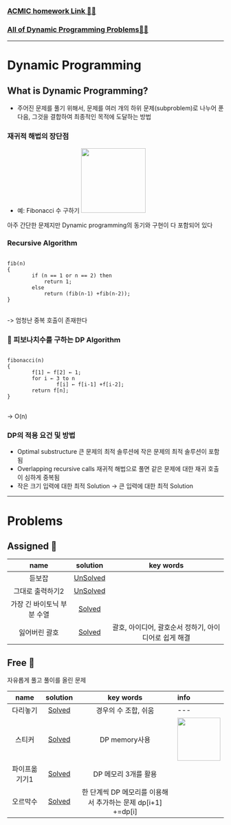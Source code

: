 ### [ACMIC homework Link 👨‍💻](https://www.acmicpc.net/group/practice/9719/1)
### [All of Dynamic Programming Problems👩‍💻 ](https://www.acmicpc.net/problemset?sort=ac_desc&algo=25)
---

# Dynamic Programming

## What is Dynamic Programming?

* 주어진 문제를 풀기 위해서, 문제를 여러 개의 하위 문제(subproblem)로 나누어 푼 다음, 그것을 결합하여 최종적인 목적에 도달하는 방법


### 재귀적 해법의 장단점
* 예: Fibonacci 수 구하기 <img src="https://latex.codecogs.com/gif.latex?f_{n}=f_{n-1}+f_{n-2}" width=150px>

아주 간단한 문제지만 Dynamic programming의 동기와 구현이 다 포함되어 있다

### Recursive Algorithm
<pre>
<code>
fib(n) 
{ 
        if (n == 1 or n == 2) then
            return 1; 
        else
            return (fib(n-1) +fib(n-2)); 
} 
</code>
</pre>
-> 엄청난 중복 호출이 존재한다

### 🍔 피보나치수를 구하는 DP Algorithm
<pre>
<code>
fibonacci(n) 
{ 
        f[1] ← f[2] ← 1; 
        for i ← 3 to n 
                f[i] ← f[i-1] +f[i-2]; 
        return f[n]; 
} 
</code>
</pre>
-> O(n)


### DP의 적용 요건 및 방법
* Optimal substructure
큰 문제의 최적 솔루션에 작은 문제의 최적 솔루션이 포함됨
* Overlapping recursive calls
재귀적 해법으로 풀면 같은 문제에 대한 재귀 호출이 심하게 중복됨
* 작은 크기 입력에 대한 최적 Solution -> 큰 입력에 대한 최적 Solution


---
# Problems

## Assigned 📌

|name|solution|key words|
|:-:|:-:|:-:|
|듣보잡|[UnSolved](problems/듣보잡)|
|그대로 출력하기2|[UnSolved](problems/그대로출력하기2)|
|가장 긴 바이토닉 부분 수열|[Solved](problems/가장긴바이토닉부분수열)|
|잃어버린 괄호|[Solved](problems/잃어버린괄호) |괄호, 아이디어, 괄호순서 정하기, 아이디어로 쉽게 해결

## Free 🤗

자유롭게 풀고 풀이를 올린 문제

|name|solution|key words|info|
|:-:|:-:|:-:|:--|
|다리놓기|[Solved](problems/다리놓기)|경우의 수 조합, 쉬움|---|
|스티커|[Solved](problems/스티커)|DP memory사용|<img src="https://latex.codecogs.com/gif.latex?\underset{2\times&space;N}{Matrix},&space;\underset{2\times&space;2}{dp}" width=100> |
|파이프옮기기1|[Solved](problems/파이프옮기기1)|DP 메모리 3개를 활용|
|오르막수|[Solved](problems/오르막수)|한 단계씩 DP 메모리를 이용해서 추가하는 문제 dp[i+1] +=dp[i] |
